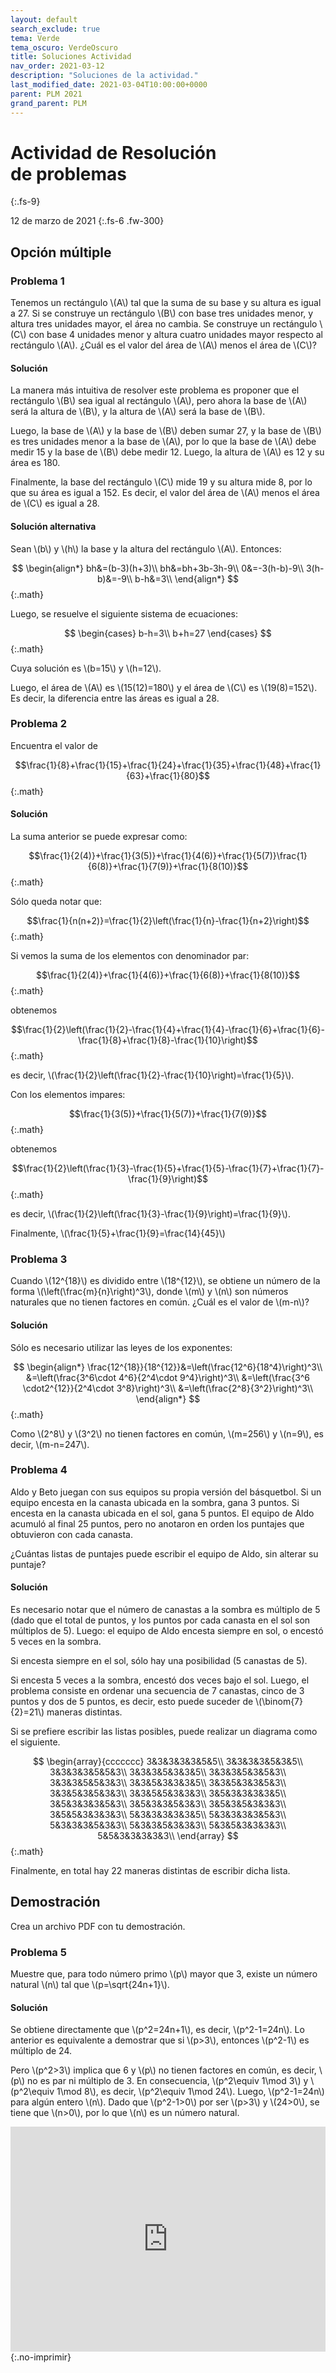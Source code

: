 ```yaml
---
layout: default
search_exclude: true
tema: Verde
tema_oscuro: VerdeOscuro
title: Soluciones Actividad
nav_order: 2021-03-12
description: "Soluciones de la actividad."
last_modified_date: 2021-03-04T10:00:00+0000
parent: PLM 2021
grand_parent: PLM
---
```


# Actividad de Resolución de&nbsp;<span class="deg-sitio deg-sitio-texto">problemas</span>
{:.fs-9}

12 de marzo de 2021
{:.fs-6 .fw-300}

## Opción múltiple

### Problema&nbsp;<span class="deg-sitio deg-sitio-texto">1</span>
Tenemos un rectángulo \\(A\\) tal que la suma de su base y su altura es igual a 27. Si se construye un rectángulo \\(B\\) con base tres unidades menor, y altura tres unidades mayor, el área no cambia. Se construye un rectángulo  \\(C\\) con base 4 unidades menor y altura cuatro unidades mayor respecto al rectángulo \\(A\\). ¿Cuál es el valor del área de \\(A\\) menos el área de \\(C\\)?

#### Solución

La manera más intuitiva de resolver este problema es proponer que el rectángulo \\(B\\) sea igual al rectángulo \\(A\\), pero ahora la base de \\(A\\) será la altura de \\(B\\), y la altura de \\(A\\) será la base de \\(B\\). 

Luego, la base de \\(A\\) y la base de \\(B\\) deben sumar 27, y la base de \\(B\\) es tres unidades menor a la base de \\(A\\), por lo que la base de \\(A\\) debe medir 15 y la base de \\(B\\) debe medir 12. Luego, la altura de \\(A\\) es 12 y su área es 180.

Finalmente, la base del rectángulo \\(C\\) mide 19 y su altura mide 8, por lo que su área es igual a 152. Es decir, el valor del área de \\(A\\) menos el área de \\(C\\) es igual a 28.

#### Solución alternativa

Sean \\(b\\) y \\(h\\) la base y la altura del rectángulo \\(A\\). Entonces:

$$
\begin{align*}
bh&=(b-3)(h+3)\\
bh&=bh+3b-3h-9\\
0&=-3(h-b)-9\\
3(h-b)&=-9\\
b-h&=3\\
\end{align*}
$${:.math}

Luego, se resuelve el siguiente sistema de ecuaciones:

$$
\begin{cases}
b-h=3\\
b+h=27
\end{cases}
$${:.math}

Cuya solución es \\(b=15\\) y \\(h=12\\).

Luego, el área de \\(A\\) es \\(15(12)=180\\) y el área de \\(C\\) es \\(19(8)=152\\). Es decir, la diferencia entre las áreas es igual a 28.

### Problema&nbsp;<span class="deg-sitio deg-sitio-texto">2</span>

Encuentra el valor de

$$\frac{1}{8}+\frac{1}{15}+\frac{1}{24}+\frac{1}{35}+\frac{1}{48}+\frac{1}{63}+\frac{1}{80}$${:.math}

#### Solución

La suma anterior se puede expresar como:

$$\frac{1}{2(4)}+\frac{1}{3(5)}+\frac{1}{4(6)}+\frac{1}{5(7)}\frac{1}{6(8)}+\frac{1}{7(9)}+\frac{1}{8(10)}$${:.math}

Sólo queda notar que:

$$\frac{1}{n(n+2)}=\frac{1}{2}\left(\frac{1}{n}-\frac{1}{n+2}\right)$${:.math}

Si vemos la suma de los elementos con denominador par:

$$\frac{1}{2(4)}+\frac{1}{4(6)}+\frac{1}{6(8)}+\frac{1}{8(10)}$${:.math}

obtenemos

$$\frac{1}{2}\left(\frac{1}{2}-\frac{1}{4}+\frac{1}{4}-\frac{1}{6}+\frac{1}{6}-\frac{1}{8}+\frac{1}{8}-\frac{1}{10}\right)$${:.math}

es decir, \\(\frac{1}{2}\left(\frac{1}{2}-\frac{1}{10}\right)=\frac{1}{5}\\).

Con los elementos impares:

$$\frac{1}{3(5)}+\frac{1}{5(7)}+\frac{1}{7(9)}$${:.math}

obtenemos

$$\frac{1}{2}\left(\frac{1}{3}-\frac{1}{5}+\frac{1}{5}-\frac{1}{7}+\frac{1}{7}-\frac{1}{9}\right)$${:.math}

es decir, \\(\frac{1}{2}\left(\frac{1}{3}-\frac{1}{9}\right)=\frac{1}{9}\\).

Finalmente, \\(\frac{1}{5}+\frac{1}{9}=\frac{14}{45}\\)

### Problema&nbsp;<span class="deg-sitio deg-sitio-texto">3</span>

Cuando \\(12^{18}\\) es dividido entre \\(18^{12}\\), se obtiene un número de la forma \\(\left(\frac{m}{n}\right)^3\\), donde \\(m\\) y \\(n\\) son números naturales que no tienen factores en común. ¿Cuál es el valor de \\(m-n\\)?

#### Solución

Sólo es necesario utilizar las leyes de los exponentes:

$$
\begin{align*}
\frac{12^{18}}{18^{12}}&=\left(\frac{12^6}{18^4}\right)^3\\
&=\left(\frac{3^6\cdot 4^6}{2^4\cdot 9^4}\right)^3\\
&=\left(\frac{3^6 \cdot2^{12}}{2^4\cdot 3^8}\right)^3\\
&=\left(\frac{2^8}{3^2}\right)^3\\
\end{align*}
$${:.math}

Como \\(2^8\\) y \\(3^2\\) no tienen factores en común, \\(m=256\\) y \\(n=9\\), es decir, \\(m-n=247\\).


### Problema&nbsp;<span class="deg-sitio deg-sitio-texto">4</span>

Aldo y Beto juegan con sus equipos su propia versión del básquetbol. Si un equipo encesta en la canasta ubicada en la sombra, gana 3 puntos. Si encesta en la canasta ubicada en el sol, gana 5 puntos. El equipo de Aldo acumuló al final 25 puntos, pero no anotaron en orden los puntajes que obtuvieron con cada canasta.

¿Cuántas listas de puntajes puede escribir el equipo de Aldo, sin alterar su puntaje?

#### Solución

Es necesario notar que el número de canastas a la sombra es múltiplo de 5 (dado que el total de puntos, y los puntos por cada canasta en el sol son múltiplos de 5). Luego: el equipo de Aldo encesta siempre en sol, o encestó 5 veces en la sombra.

Si encesta siempre en el sol, sólo hay una posibilidad (5 canastas de 5).

Si encesta 5 veces a la sombra, encestó dos veces bajo el sol. Luego, el problema consiste en ordenar una secuencia de 7 canastas, cinco de 3 puntos y dos de 5 puntos, es decir, esto puede suceder de \\(\binom{7}{2}=21\\) maneras distintas.

Si se prefiere escribir las listas posibles, puede realizar un diagrama como el siguiente.

$$
\begin{array}{ccccccc}
3&3&3&3&3&5&5\\
3&3&3&3&5&3&5\\
3&3&3&3&5&5&3\\
3&3&3&5&3&3&5\\
3&3&3&5&3&5&3\\
3&3&3&5&5&3&3\\
3&3&5&3&3&3&5\\
3&3&5&3&3&5&3\\
3&3&5&3&5&3&3\\
3&3&5&5&3&3&3\\
3&5&3&3&3&3&5\\
3&5&3&3&3&5&3\\
3&5&3&3&5&3&3\\
3&5&3&5&3&3&3\\
3&5&5&3&3&3&3\\
5&3&3&3&3&3&5\\
5&3&3&3&3&5&3\\
5&3&3&3&5&3&3\\
5&3&3&5&3&3&3\\
5&3&5&3&3&3&3\\
5&5&3&3&3&3&3\\
\end{array}
$${:.math}

Finalmente, en total hay 22 maneras distintas de escribir dicha lista.

## Demostración

Crea un archivo PDF con tu demostración.

### Problema&nbsp;<span class="deg-sitio deg-sitio-texto">5</span>

Muestre que, para todo número primo \\(p\\) mayor que 3, existe un número natural \\(n\\) tal que \\(p=\sqrt{24n+1}\\).

#### Solución

Se obtiene directamente que \\(p^2=24n+1\\), es decir, \\(p^2-1=24n\\). Lo anterior es equivalente a demostrar que si \\(p>3\\), entonces \\(p^2-1\\) es múltiplo de 24.

Pero \\(p^2>3\\) implica que 6 y \\(p\\) no tienen factores en común, es decir, \\(p\\) no es par ni múltiplo de 3. En consecuencia, \\(p^2\equiv 1\mod 3\\) y \\(p^2\equiv 1\mod 8\\), es decir, \\(p^2\equiv 1\mod 24\\). Luego, \\(p^2-1=24n\\) para algún entero \\(n\\). Dado que \\(p^2-1>0\\) por ser \\(p>3\\) y \\(24>0\\), se tiene que \\(n>0\\), por lo que \\(n\\) es un número natural.


<iframe src="https://docs.google.com/forms/d/e/1FAIpQLSfuGCR0cYlg-Pk0DKH83ExG5J_Q5DPHqGs73HRiW4cO2wZuKg/viewform?embedded=true" width="100%" height="360" margin="auto" frameborder="0" marginheight="0" marginwidth="0">Cargando…</iframe>
{:.no-imprimir}